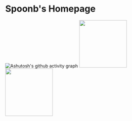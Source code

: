# Spoonb's Homepage

![Ashutosh's github activity graph](https://github-readme-activity-graph.vercel.app/graph?username=spoonb&theme=react-dark)
<img align="" height="150px" src="https://github-readme-stats.vercel.app/api?username=spoonb&count_private=true&show_icons=true&theme=react" /><img align="" height="150px" src="https://github-readme-stats.vercel.app/api/top-langs/?username=spoonb&langs_count=10&layout=compact&theme=react" />
